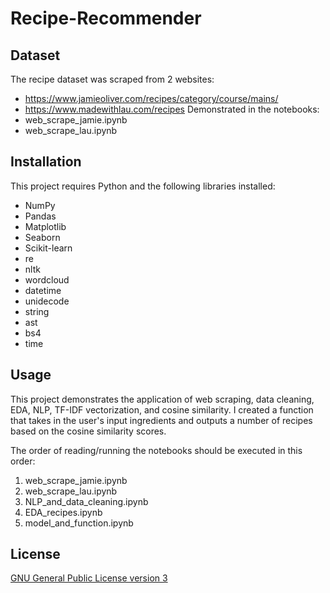 # Recipe-Recommender

## Dataset
The recipe dataset was scraped from 2 websites: 
- https://www.jamieoliver.com/recipes/category/course/mains/
- https://www.madewithlau.com/recipes
Demonstrated in the notebooks:
- web_scrape_jamie.ipynb
- web_scrape_lau.ipynb

## Installation
This project requires Python and the following libraries installed:
- NumPy
- Pandas
- Matplotlib
- Seaborn
- Scikit-learn
- re
- nltk
- wordcloud
- datetime
- unidecode
- string
- ast
- bs4
- time

## Usage
This project demonstrates the application of web scraping, data cleaning, EDA, NLP, TF-IDF vectorization, and cosine similarity. I created a function that takes in the user's input ingredients and outputs a number of recipes based on the cosine similarity scores.  

The order of reading/running the notebooks should be executed in this order:
1. web_scrape_jamie.ipynb
2. web_scrape_lau.ipynb
3. NLP_and_data_cleaning.ipynb
4. EDA_recipes.ipynb
5. model_and_function.ipynb

## License 
[GNU General Public License version 3](https://opensource.org/license/gpl-3-0/)
